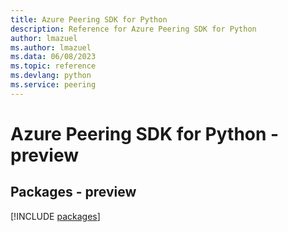 ```yaml
---
title: Azure Peering SDK for Python
description: Reference for Azure Peering SDK for Python
author: lmazuel
ms.author: lmazuel
ms.data: 06/08/2023
ms.topic: reference
ms.devlang: python
ms.service: peering
---
```

# Azure Peering SDK for Python - preview
## Packages - preview
[!INCLUDE [packages](peering-index.md)]